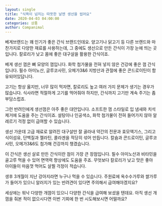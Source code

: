 ```yaml
---
layout: single
title: "식욕이 넘치는 따뜻한 날엔 생선을 씹어요"
date: 2020-04-03 04:00:00
categories: 상품
author: Companimal
---
```


베게브랜드는 꽤 인기가 좋은 간식 브랜드인데요. 양고기나 닭고기 등 다른 브랜드와 마찬가지로 다양한 재료를 사용하는데, 그 중에도 생선으로 만든 간식이 가장 눈에 띄는 곳입니다. 칼로리가 낮고 몸에 좋은 대구살을 활용한 간식이죠.

베게 생선 껌은 뼈 모양의 껌입니다. 화학 첨가물을 전혀 넣지 않은 건강에 좋은 껌 간식입니다. 필수 아미노산, 글루코사민, 오메가3&amp;6 지방산과 관절에 좋은 콘드로이틴이 함유되어있답니다.

고기는 항상 옳지만, 너무 많이 먹자면, 칼로리도 높고 여러 가지 문제가 생기는 경우가 많습니다. 식사라면 적절하게 고기를 먹어줘야 하지만, 간식까지 고기만 계속 주기는 좀 부담스럽죠.

그런 반려인에게 생선껌은 아주 좋은 대안입니다. 소프트한 껌 스타일로 입 냄새와 치석 제거에 도움을 주는 간식이죠. 설탕이나 인공색소, 화학 첨가물이 전혀 들어가지 않아 알레르기 걱정 없이 급여할 수 있습니다.

생선 가운데 고급 재료로 알려진 대구살만 잘 골라내 약간의 전문과 효모액기스, 그리고 식이섬유, 단백질과 젤라틴, 콜라겐을 적당히 섞어 만듭니다. 칼슘과 콘드로이틴, 글루코사민, 오메가3&amp;6도 첨가해 건강까지 챙겼습니다.

이 간식은 생선 살로 만든 간식이란 점이 가장 큰 장점입니다. 필수 아미노산과 비타민을 골고루 먹을 수 있어 면역력 향상에도 도움을 주죠. 무엇보다 칼로리가 낮고 맛은 좋아 아이들이 마음껏 먹어도 살찔 걱정이 적습니다.

생후 3개월이 지난 강아지라면 누구나 먹을 수 있습니다. 주원료에 옥수수가루와 쌀가루가 들어가 있으니 알러지가 있는 반려견이 있다면 주의해서 급여해야겠지요?

세상에는 워낙 다양한 개껌이 있으니 다양한 간식을 급여해 보셨을 텐데요. 아직 생선 개껌을 줘본 적이 없으시다면 이번 기회에 한 번 시도해보시면 어떨까요?
